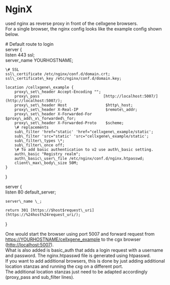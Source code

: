 # NginX

used nginx as reverse proxy in front of the cellxgene browsers.  
For a single browser, the nginx config looks like the example config shown below.

\# Default route to login  
server {  
    listen 443 ssl;  
    server\_name YOURHOSTNAME;  
  
    \# SSL  
    ssl\_certificate /etc/nginx/conf.d/domain.crt;  
    ssl\_certificate\_key /etc/nginx/conf.d/domain.key;  
  
    location /cellxgene\_example {  
        proxy\_set\_header Accept-Encoding "";  
        proxy\_pass                            [http://localhost:5007/](http://localhost:5007/);  
        proxy\_set\_header Host                 $http\_host;  
        proxy\_set\_header X-Real-IP            $remote\_addr;  
        proxy\_set\_header X-Forwarded-For      $proxy\_add\_x\_forwarded\_for;  
        proxy\_set\_header X-Forwarded-Proto    $scheme;  
        \# replacements  
        sub\_filter 'href="static' 'href="cellxgene\_example/static';  
        sub\_filter 'src="static' 'src="cellxgene\_example/static';  
        sub\_filter\_types \*;  
        sub\_filter\_once off;  
        \# To add basic authentication to v2 use auth\_basic setting.  
        auth\_basic "Registry realm";  
        auth\_basic\_user\_file /etc/nginx/conf.d/nginx.htpasswd;  
        client\_max\_body\_size 50M;  
    }  
     
}  
  
server {  
    listen 80 default\_server;  
  
    server\_name \_;  
  
    return 301 [https://$host$request\_uri](https://%24host%24request_uri/);  
}

  
One would start the browser using port 5007 and forward request from [https://YOURHOSTNAME/cellxgene\_example](https://yourhostname/cellxgene_example) to the cgx browser \([http://localhost:5007](http://localhost:5007/)\).  
What is also added is basic\_auth that adds a login request with a username and password.  The nginx.htpasswd file is generated using htpasswd.  
If you want to add additional browsers, this is done by just adding additional location stanzas and running the cxg on a different port.  
The additional location stanzas just need to be adapted accordingly \(proxy\_pass and sub\_filter lines\).  


